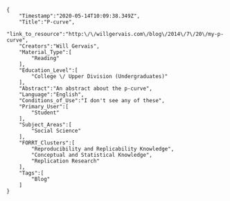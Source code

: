 
    {
        "Timestamp":"2020-05-14T10:09:38.349Z",
        "Title":"P-curve",
        "link_to_resource":"http:\/\/willgervais.com\/blog\/2014\/7\/20\/my-p-curve",
        "Creators":"Will Gervais",
        "Material_Type":[
            "Reading"
        ],
        "Education_Level":[
            "College \/ Upper Division (Undergraduates)"
        ],
        "Abstract":"An abstract about the p-curve",
        "Language":"English",
        "Conditions_of_Use":"I don't see any of these",
        "Primary_User":[
            "Student"
        ],
        "Subject_Areas":[
            "Social Science"
        ],
        "FORRT_Clusters":[
            "Reproducibility and Replicability Knowledge",
            "Conceptual and Statistical Knowledge",
            "Replication Research"
        ],
        "Tags":[
            "Blog"
        ]
    }
